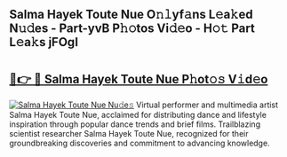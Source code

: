 ## Salma Hayek Toute Nue O𝚗𝚕yf𝚊ns L𝚎a𝚔ed N𝚞𝚍es - Part-yvB P𝚑𝚘tos Vi𝚍𝚎o - H𝚘𝚝 Part L𝚎a𝚔s jFOgI

# <h2><a href="http://kf8741.oniu.top/?m=Salma+Hayek+Toute+Nue">🔗👉 🔴 Salma Hayek Toute Nue P𝚑ot𝚘𝚜 V𝚒d𝚎o</a></h2>

[![Salma Hayek Toute Nue Nu𝚍e𝚜](https://i.imgur.com/0qMVB7G.gif)](http://kf8741.oniu.top/?m=Salma+Hayek+Toute+Nue)
Virtual performer and multimedia artist Salma Hayek Toute Nue, acclaimed for distributing dance and lifestyle inspiration through popular dance trends and brief films. Trailblazing scientist researcher Salma Hayek Toute Nue, recognized for their groundbreaking discoveries and commitment to advancing knowledge.  
